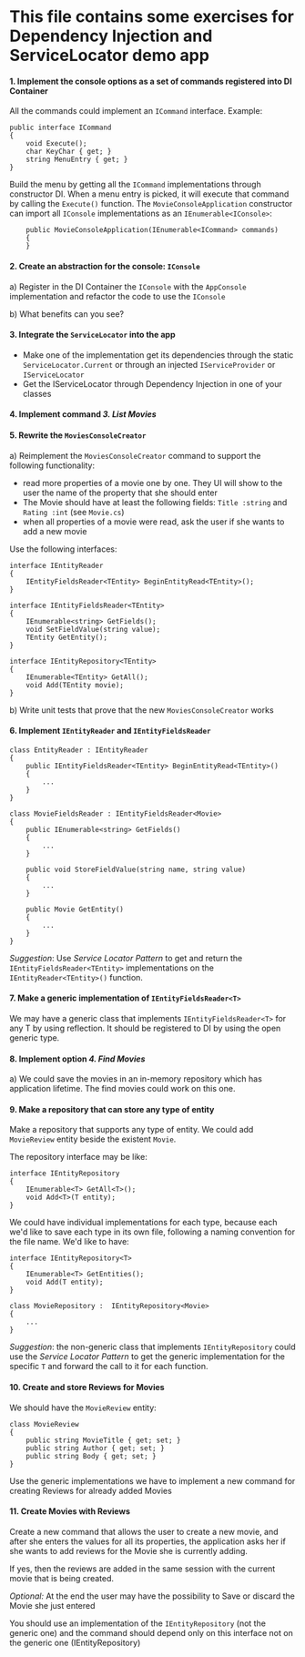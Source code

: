 ﻿# This file contains some exercises for Dependency Injection and ServiceLocator demo app

#### 1. Implement the console options as a set of commands registered into DI Container

All the commands could implement an `ICommand` interface. Example:
```
public interface ICommand
{
    void Execute();
    char KeyChar { get; }
    string MenuEntry { get; }
}
```

Build the menu by getting all the `ICommand` implementations through constructor DI. 
When a menu entry is picked, it will execute that command by calling the `Execute()` function.
 The `MovieConsoleApplication` constructor can import all `IConsole` implementations as an `IEnumerable<IConsole>`:

```
    public MovieConsoleApplication(IEnumerable<ICommand> commands)
    {
    }
```

#### 2. Create an abstraction for the console: `IConsole`

a) Register in the DI Container the `IConsole` with the `AppConsole` implementation and refactor the code to use the `IConsole`

b) What benefits can you see?

#### 3. Integrate the `ServiceLocator` into the app

 - Make one of the implementation get its dependencies through the static `ServiceLocator.Current` or through an injected `IServiceProvider` or `IServiceLocator`
 - Get the IServiceLocator through Dependency Injection in one of your classes

#### 4. Implement command *3. List Movies*

#### 5. Rewrite the `MoviesConsoleCreator`

a) Reimplement the `MoviesConsoleCreator` command to support the following functionality:
 - read more properties of a movie one by one. They UI will show to the user the name of the property that she should enter
 - The Movie should have at least the following fields: `Title :string` and `Rating :int` (see `Movie.cs`)
 - when all properties of a movie were read, ask the user if she wants to add a new movie

Use the following interfaces:

```
interface IEntityReader
{
    IEntityFieldsReader<TEntity> BeginEntityRead<TEntity>();
}

interface IEntityFieldsReader<TEntity>
{
    IEnumerable<string> GetFields();
    void SetFieldValue(string value);
    TEntity GetEntity();
}

interface IEntityRepository<TEntity>
{
    IEnumerable<TEntity> GetAll();
    void Add(TEntity movie);
}
```

b) Write unit tests that prove that the new `MoviesConsoleCreator` works


#### 6. Implement `IEntityReader` and `IEntityFieldsReader`

```
class EntityReader : IEntityReader
{
    public IEntityFieldsReader<TEntity> BeginEntityRead<TEntity>()
    {
        ...
    }
}

class MovieFieldsReader : IEntityFieldsReader<Movie>
{
    public IEnumerable<string> GetFields()
    {
        ...
    }
    
    public void StoreFieldValue(string name, string value)
    {
        ...
    }

    public Movie GetEntity()
    {
        ...
    }
}
```

*Suggestion*: Use *Service Locator Pattern* to get and return the `IEntityFieldsReader<TEntity>` implementations on the `IEntityReader<TEntity>()` function.

#### 7. Make a generic implementation of  `IEntityFieldsReader<T>`

We may have a generic class that implements `IEntityFieldsReader<T>` for any T by using reflection. It should be registered to DI by using the open generic type.


#### 8. Implement option *4. Find Movies*

a) We could save the movies in an in-memory repository which has application lifetime.
The find movies could work on this one.

#### 9. Make a repository that can store any type of entity

Make a repository that supports any type of entity. We could add `MovieReview` entity beside the existent `Movie`.

The repository interface may be like:

```
interface IEntityRepository
{
    IEnumerable<T> GetAll<T>();
    void Add<T>(T entity);
}
```

We could have individual implementations for each type, because each we'd like to save each type in its own file, following a naming convention for the file name. We'd like to have:

```
interface IEntityRepository<T>
{
    IEnumerable<T> GetEntities();
    void Add(T entity);
}

class MovieRepository :  IEntityRepository<Movie>
{
    ...
}
```

*Suggestion*: the non-generic class that implements `IEntityRepository` could use the *Service Locator Pattern* to get the generic implementation for the specific `T` and forward the call to it for each function.



#### 10. Create and store Reviews for Movies

We should have the `MovieReview` entity:

```
class MovieReview
{
    public string MovieTitle { get; set; }
    public string Author { get; set; }
    public string Body { get; set; }
}
```

Use the generic implementations we have to implement a new command for creating Reviews for already added Movies


#### 11. Create Movies with Reviews

Create a new command that allows the user to create a new movie, and after she enters the values for all its properties, the application asks her if she wants to add reviews for the Movie she is currently adding.

If yes, then the reviews are added in the same session with the current movie that is being created.

*Optional:* At the end the user may have the possibility to Save or discard the Movie she just entered

You should use an implementation of the `IEntityRepository` (not the generic one) and the command should depend only on this interface not on the generic one (IEntityRepository<T>)